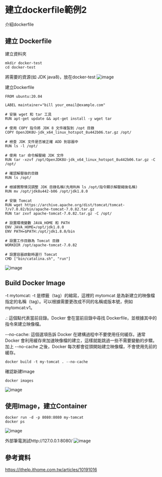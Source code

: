 # 建立dockerfile範例2
介紹dockerfile

## 建立 Dockerfile
建立資料夾
```
mkdir docker-test
cd docker-test
```
將需要的資源(如 JDK java8)，放在docker-test
![image](https://hackmd.io/_uploads/S1L0m77nke.png)

建立Dockerfile
```
FROM ubuntu:20.04

LABEL maintainer="bill your_email@example.com"

# 安裝 wget 和 tar 工具
RUN apt-get update && apt-get install -y wget tar

# 使用 COPY 指令將 JDK 8 文件複製到 /opt 目錄
COPY OpenJDK8U-jdk_x64_linux_hotspot_8u442b06.tar.gz /opt/

# 檢查 JDK 文件是否被正確 ADD 到容器中
RUN ls -l /opt/

# 使用 tar 命令解壓縮 JDK 文件
RUN tar -xzvf /opt/OpenJDK8U-jdk_x64_linux_hotspot_8u442b06.tar.gz -C /opt/

# 確認解壓後的目錄
RUN ls /opt/

# 根據實際情況調整 JDK 目錄名稱(先用RUN ls /opt/指令顯示解壓縮後名稱)
RUN mv /opt/jdk8u442-b06 /opt/jdk1.8.0

# 安裝 Tomcat
RUN wget https://archive.apache.org/dist/tomcat/tomcat-7/v7.0.82/bin/apache-tomcat-7.0.82.tar.gz
RUN tar zxvf apache-tomcat-7.0.82.tar.gz -C /opt/

# 設置環境變數 JAVA_HOME 和 PATH
ENV JAVA_HOME=/opt/jdk1.8.0
ENV PATH=$PATH:/opt/jdk1.8.0/bin

# 設置工作目錄為 Tomcat 目錄
WORKDIR /opt/apache-tomcat-7.0.82

# 設置容器啟動時運行 Tomcat
CMD ["bin/catalina.sh", "run"]
```
![image](https://hackmd.io/_uploads/Bk1oE772yl.png)

## Build Docker Image

-t mytomcat: -t 是標籤（tag）的縮寫，這裡的 mytomcat 是為新建立的映像檔指定的名稱（tag）。可以根據需要更改成不同的名稱或版本號，例如 mytomcat:v1。

.: 這個點代表當前目錄。Docker 會在當前目錄中尋找 Dockerfile，並根據其中的指令來建立映像檔。

--no-cache: 這個選項告訴 Docker 在建構過程中不要使用任何緩存。通常 Docker 會利用緩存來加速映像檔的建立，這樣就能跳過一些不需要變動的步驟。加上 --no-cache 之後，Docker 每次都會從頭開始建立映像檔，不會使用先前的緩存。
```
docker build -t my-tomcat . --no-cache
```

確認新建Image
```
docker images
```
![image](https://hackmd.io/_uploads/ryw8-CX3kx.png)

## 使用Image，建立Container
```
docker run -d -p 8080:8080 my-tomcat
docker ps
```
![image](https://hackmd.io/_uploads/HkPwQR73kl.png)

外部筆電測試http://127.0.0.1:8080/
![image](https://hackmd.io/_uploads/SyGK7CX2ke.png)

## 參考資料
https://ithelp.ithome.com.tw/articles/10191016

